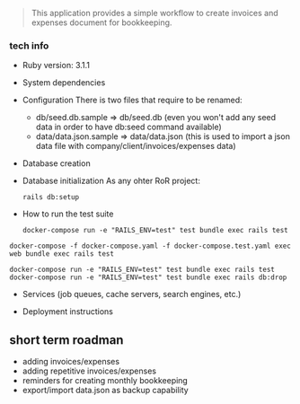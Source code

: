 > This application provides a simple workflow to create invoices and expenses document for bookkeeping.

### tech info

- Ruby version: 3.1.1

- System dependencies

- Configuration
  There is two files that require to be renamed:

  - db/seed.db.sample => db/seed.db (even you won't add any seed data in order to have db:seed command available)
  - data/data.json.sample => data/data.json (this is used to import a json data file with company/client/invoices/expenses data)

- Database creation

- Database initialization
  As any ohter RoR project:

  ```
  rails db:setup
  ```

- How to run the test suite

  ```
  docker-compose run -e "RAILS_ENV=test" test bundle exec rails test
  ```

```
docker-compose -f docker-compose.yaml -f docker-compose.test.yaml exec web bundle exec rails test

docker-compose run -e "RAILS_ENV=test" test bundle exec rails test
docker-compose run -e "RAILS_ENV=test" test bundle exec rails db:drop
```

- Services (job queues, cache servers, search engines, etc.)

- Deployment instructions

## short term roadman

- adding invoices/expenses
- adding repetitive invoices/expenses
- reminders for creating monthly bookkeeping
- export/import data.json as backup capability
